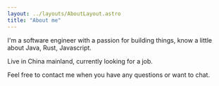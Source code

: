 ```yaml
---
layout: ../layouts/AboutLayout.astro
title: "About me"
---
```


I'm a software engineer with a passion for building things, know a little about Java, Rust, Javascript.

Live in China mainland, currently looking for a job.

Feel free to contact me when you have any questions or want to chat.
